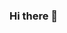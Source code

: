 ### Hi there 👋

<!--
**Shardhakoul/Shardhakoul** is a ✨ _special_ ✨ repository because its `README.md` (this file) appears on your GitHub profile.

Here are some ideas to get you started:

📚 Computer Science Graduate student @ NYU
💻 Ex-Application Development Analyst @ Accenture Solutions
🌱 I’m currently learning Cloud Computing & Database Systems and Data Science
🧑‍💻 I’m looking for SWE internship opportunities for Summer 2022
⚡ Fun fact: I love to cook
